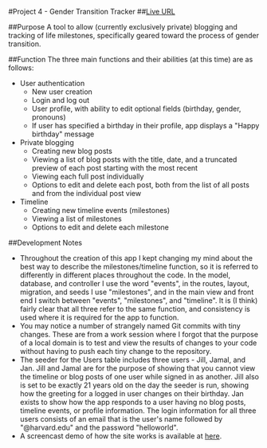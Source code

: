#Project 4 - Gender Transition Tracker
##[Live URL](http://p4.sjhackney.me)

##Purpose
A tool to allow (currently exclusively private) blogging and tracking of life milestones, specifically geared toward the process of gender transition.

##Function
The three main functions and their abilities (at this time) are as follows:
* User authentication  
    * New user creation  
    * Login and log out  
    * User profile, with ability to edit optional fields (birthday, gender, pronouns)  
    * If user has specified a birthday in their profile, app displays a "Happy birthday" message  
* Private blogging  
    * Creating new blog posts  
    * Viewing a list of blog posts with the title, date, and a truncated preview of each post starting with the most recent  
    * Viewing each full post individually  
    * Options to edit and delete each post, both from the list of all posts and from the individual post view  
* Timeline  
    * Creating new timeline events (milestones)  
    * Viewing a list of milestones  
    * Options to edit and delete each milestone  

##Development Notes
* Throughout the creation of this app I kept changing my mind about the best way to describe the milestones/timeline function, so it is referred to differently in different places throughout the code.  In the model, database, and controller I use the word "events", in the routes, layout, migration, and seeds I use "milestones", and in the main view and front end I switch between "events", "milestones", and "timeline". It is (I think) fairly clear that all three refer to the same function, and consistency is used where it is required for the app to function.  
* You may notice a number of strangely named Git commits with tiny changes. These are from a work session where I forgot that the purpose of a local domain is to test and view the results of changes to your code without having to push each tiny change to the repository.  
* The seeder for the Users table includes three users - Jill, Jamal, and Jan. Jill and Jamal are for the purpose of showing that you cannot view the timeline or blog posts of one user while signed in as another. Jill also is set to be exactly 21 years old on the day the seeder is run, showing how the greeting for a logged in user changes on their birthday. Jan exists to show how the app responds to a user having no blog posts, timeline events, or profile information. The login information for all three users consists of an email that is the user's name followed by "@harvard.edu" and the password "helloworld".
* A screencast demo of how the site works is available at [here](http://screencast.com/t/jgxumbmfTK).